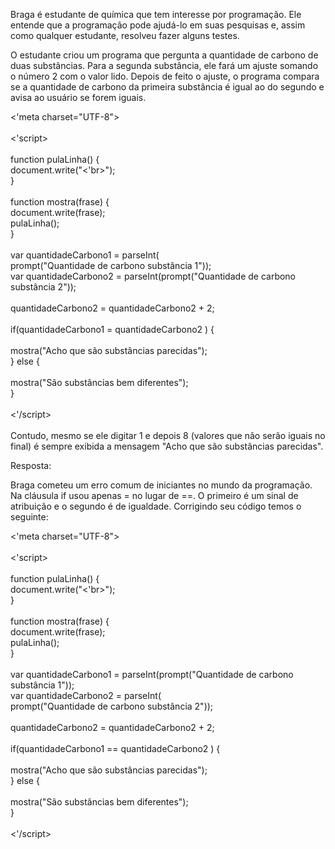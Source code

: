 Braga é estudante de química que tem interesse por programação. Ele entende que a programação pode ajudá-lo em suas pesquisas e, assim como qualquer estudante, resolveu fazer alguns testes.

O estudante criou um programa que pergunta a quantidade de carbono de duas substâncias. Para a segunda substância, ele fará um ajuste somando o número 2 com o valor lido. Depois de feito o ajuste, o programa compara se a quantidade de carbono da primeira substância é igual ao do segundo e avisa ao usuário se forem iguais.

<'meta charset="UTF-8"><br>
<br>
<'script><br>
<br>
    function pulaLinha() {<br>
        document.write("<'br>");<br>
    }<br>
<br>
    function mostra(frase) {<br>
        document.write(frase);<br>
        pulaLinha();<br>
    }<br>
<br>
    var quantidadeCarbono1 = parseInt(<br>prompt("Quantidade de carbono substância 1"));<br>
    var quantidadeCarbono2 = parseInt(prompt("Quantidade de carbono substância 2"));<br>
<br>
    quantidadeCarbono2 = quantidadeCarbono2 + 2;<br>
<br>
    if(quantidadeCarbono1 = quantidadeCarbono2 ) {<br>
<br>
        mostra("Acho que são substâncias parecidas");<br>
    } else {<br>
<br>
        mostra("São substâncias bem diferentes");<br>
    }<br>
<br>
<'/script><br><br>
Contudo, mesmo se ele digitar 1 e depois 8 (valores que não serão iguais no final) é sempre exibida a mensagem "Acho que são substâncias parecidas".

Resposta:

Braga cometeu um erro comum de iniciantes no mundo da programação. Na cláusula if usou apenas = no lugar de ==. O primeiro é um sinal de atribuição e o segundo é de igualdade. Corrigindo seu código temos o seguinte:

<'meta charset="UTF-8"><br>
<br>
<'script><br>
<br>
    function pulaLinha() {<br>
        document.write("<'br>");<br>
    }<br>
<br>
    function mostra(frase) {<br>
        document.write(frase);<br>
        pulaLinha();<br>
    }<br>
<br>
    var quantidadeCarbono1 = parseInt(prompt("Quantidade de carbono substância 1"));<br>
    var quantidadeCarbono2 = parseInt(<br>prompt("Quantidade de carbono substância 2"));<br>
<br>
    quantidadeCarbono2 = quantidadeCarbono2 + 2;<br>
<br>
    if(quantidadeCarbono1 == quantidadeCarbono2 ) {<br>
<br>
        mostra("Acho que são substâncias parecidas");<br>
    } else {<br>
<br>
        mostra("São substâncias bem diferentes");<br>
    }<br>
<br>
<'/script><br><br>